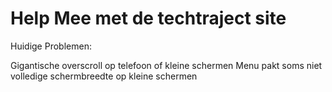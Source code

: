 <h1>Help Mee met de techtraject site</h1>

Huidige Problemen:

Gigantische overscroll op telefoon of kleine schermen
Menu pakt soms niet volledige schermbreedte op kleine schermen
